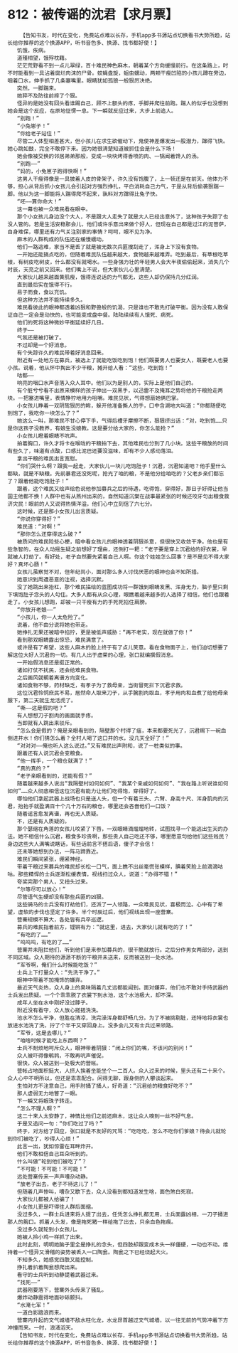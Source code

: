# 812：被传谣的沈君【求月票】
        【告知书友，时代在变化，免费站点难以长存，手机app多书源站点切换看书大势所趋，站长给你推荐的这个换源APP，听书音色多、换源、找书都好使！】
       饥饿，疾病。
       道殣相望，饿殍枕藉。
       茫茫荒野看不到一点儿翠绿，百十难民神色麻木，朝着某个方向缓慢前行。在这条路上，时不时能看到一具沾着腐烂肉沫的尸骨。蚊蝇盘旋，蛆虫蠕动，两颊干瘦凹陷的小孩儿蹲在旁边，咽着口水，伸手抓了几条塞嘴里。眼睛犹如孤狼一般狠厉决绝。
       突然，一脚踹来。
       她猝不及防往前摔了个狠。
       怪异的是她没有回头看谁踢自己，顾不上额头的疼，手脚并爬往前跑。踹人的似乎也没想到她会是这个反应，在原地怔愣一息。下一瞬就反应过来，大步上前追人。
       “别跑！”
       “小兔崽子！”
       “你给老子站住！”
       尽管二人体型相差甚大，但小孩儿在求生欲催动下，鬼使神差爆发出一股潜力，蹿得飞快。她心跳如鼓，完全不敢停下来。因为她很清楚知道被抓住会是什么下场！
       她会像被交换的邻居弟弟那般，变成一块块烤得香喷的肉、一锅闻着馋人的汤。
       “别跑——”
       “妈的，小兔崽子跑得快啊！”
       这男人干瘦得像是一具披着人皮的骨架子，许久没有饱腹了，上一顿还是在前天。他体力不够，担心从背后抓小女孩儿会引起对方强烈挣扎，平白消耗自己力气，于是从背后偷袭狠踹一脚。他以为这一脚能将人踹得爬不起来，孰料对方蹿得比兔子快。
       “呸——算你命大！”
       这一幕也被一众难民看在眼中。
       那个小女孩儿身边没个大人，不是跟大人走失了就是大人已经出意外了，这种孩子失踪了也没人管的。若是生活安稳那会儿，他们或许乐意出来做个好人，但现在自己都是过江的泥菩萨，自身难保，哪里还有力气关注别家的事情？呵呵，眼不见为净。
       麻木的人群构成的队伍还在缓慢蠕动。
       他们一路逃难，家当不是丢了就是被无数次兵匪搜刮走了，浑身上下没有食物。
       一开始还能搞点吃的，但随着难民队伍越来越大，食物越来越难弄。吃到最后，有草根吃草根，有树皮吃树皮，什么都没有就喝水。一些身强力壮的年轻男人会大半夜偷偷起来，消失几个时辰，天亮之前又回来。他们嘴上不说，但大家伙儿心里清楚。
       大家伙儿越来越面黄肌瘦，饿得连说话的力气都无，这些人却仍保持几分红润。
       直到最后实在饿得不行。
       易子而食，食以充饥。
       但这种方法并不能持续多久。
       难民看彼此的眼神都透着凶狠和野兽般的饥渴，只是谁也不敢先打破平衡。因为没有人敢保证自己一定会是动快的，也可能变成盘中餐。陆陆续续有人饿死、病死。
       他们的死将这种微妙平衡延续好几日。
       终于——
       气氛还是被打破了。
       不过却是一个好消息。
       有个失踪许久的难民带着好消息回来。
       附近有一处地方在募兵，被选上了就能吃饭吃到饱！他们既要男人也要女人，既要老人也要小孩。说着，他从怀中掏出不少干粮，摊开给人看：“这些，吃到饱！”
       咕都——
       响亮的咽口水声音落入众人耳中。他们以为是别人的，实际上是他们自己的。
       有个脏兮兮看不出原来模样的孩子伸出一双黑手，以迅雷不及掩耳之势将他的干粮抢走两块。一把塞进嘴里，表情狰狞地用力咀嚼。难民见状，气得想扇她俩巴掌。
       小女孩儿睁着一双阴鸷狠厉的眸，躲开他准备撕人的手，口中含湖地大叫道：“你都随便吃到饱了，我吃你一块怎么了？”
       她这么一叫，那难民不甘心停下手，气得后槽牙摩擦不断，狠狠挤出话：“对，吃到饱……只是你这孩子没教养，有娘生没娘教。这是要分给大家的，你怎么能抢？”
       小女孩儿瞪着眼睛不吭声。
       拍着胸口，许久才将卡在喉咙的干粮拍下去，其他难民也分到了几小块。这些干粮放的时间有些久了，味道有点酸，口感比泥巴还要没滋味，却有不少人感动落泪。
       拿出干粮的难民出言宽慰。
       “你们哭什么啊？跟我一起走，大家伙儿一块儿吃饱肚子！沉君，沉君知道吧？他手里什么都缺，就是不缺粮。先前暴君还没死呢，抢光了咱的粮，不是他分给咱吃的？父老乡亲们都忘了？跟着他能吃饱肚子！”
       跟着，这个难民又绘声绘色说他参加募兵之后的待遇，吃得饱，穿得好，那日子好得让他当国主他都不换！人群中也有从燕州出来的，自然知道沉棠在战事最紧张的时候还咬牙匀出粮食救济灾民！眼前的人又说得热情洋溢，他们心中立刻信了六七分。
       这时候，还是那小女孩儿出言质疑。
       “你说你穿得好？”
       难民道：“对啊！”
       “那你怎么还穿得这么破？”
       被质问的难民险些心梗，暗中看女孩儿的眼神透着阴狠杀意，但很快又收敛干净。他也是有些急智的，在众人动摇生疑之前想好了理由，还倒打一耙：“老子要是穿上沉君给的好衣裳，早就被人打劫了。有好处，老子自然要先紧着自己人啊。你这个娃娃怎么回事？是不是见不得大家好？真坏心肠！”
       女孩儿虽察觉不对，但年纪尚小，面对那么多人讨伐厌恶的眼神也会不知所措。
       她意识到周遭恶意的注视，选择沉默。
       没了她跳出来抬杠，那个难民描绘的蓝图成功将一群饿到眼睛发黑、浑身无力，脑子里只剩下填饱肚子念头的人勾住。大多人都有从众心理，眼瞧着越来越多的人选择了相信，他们也跟着走了。小女孩儿想跑，却被一只干瘦有力的手死死掐住肩膀。
       “你放开老娘——”
       “小孩儿，你一人太危险了。”
       说着，他不由分说将她也带走。
       她挣扎无果还被暗中掐拧，更是被低声威胁：“再不老实，现在就做了你！”
       看到那双眼睛露出惊恐，难民满意了。
       或许是有了希望，这些人麻木的脸上终于有了点儿笑意。看在食物面子上，他们迫切想要了解这位大好人沉君的一切。有几人出于虚荣的心理，张口就编撰假消息。
       一开始假消息还是挺正常的。
       诸如打仗不扰民，还会给难民食物。
       之后画风就朝着离谱方向变化。
       诸如食物不够，药材缺乏，有孝子为了救母亲，当街冒死拦下沉君求救。
       这位沉君怜悯庶民不易，居然命人取来刀子，从手腕割肉取血，孝子用肉和血煮了给他母亲服下，第二天就生龙活虎了。
       “嘶——这是假的吧？”
       有人想想刀子割肉的画面就手疼。
       当即就有人跳出来驳斥。
       “怎么会是假的？俺是亲眼看到的，隔壁那个村得了瘟，本来都要死光了，沉君赐下一碗血倒进井水！你们猜怎么着？全村人喝了这口井的水，没几天全好了！”
       “对对对——俺也听人这么说过。”又有难民出声附和，说了一桩类似的事。
       跟着还有人说沉君会变粮食。
       “他一挥手，一个粮仓就满了！”
       “真的真的？”
       “老子亲眼看到的，还能有假？”
       随着越来越多人说出“我隔壁村如何如何”、“我某个亲戚如何如何”、“我在路上听说谁如何如何”……众人彻底相信这位沉君有能力让他们吃得饱，穿得好了。
       哪怕他们拿起武器上战场也只是送人头，但一个有着三头、六臂、身高十尺、浑身肌肉的沉君，抬抬手就盈满百十个几十万石的粮仓，哪里还会吝啬他们一口饭？
       随着谣言愈发离谱，再也无人质疑。
       不，还是有人质疑的。
       那个瑟缩在角落的女孩儿咬紧了下唇，一双眼睛滴熘熘地转，试图找寻一个能逃出生天的办法。她不相信什么沉君，粮食多珍贵啊，那些贵人自己吃还不够，哪里愿意匀给他们这些贱民？身边这些大人满嘴说瞎话，有些话前言不搭后语，傻子才会信！
       还未等她想到办法，一阵马蹄靠近。
       难民们瞬间紧张，绷紧神经。
       带着干粮过来募兵的难民却长松一口气，面上瞧不出丝毫慌张模样，腆着笑脸上前滴滴咕咕。那些精悍的士兵逐渐松缓表情，视线扫过众人，说道：“办得不错！”
       夸奖完那个男人，又扭头过来。
       “尔等尽可以放心！”
       尽管语气生硬却没有那些兵匪的凶狠。
       这些骑马的士兵没有打劫他们，还派了一人领路，一众难民见状，喜极而泣。心中有了希望，虚软的步伐也坚定了许多。半个时辰过后，他们视线出现一座营寨。
       营寨规模不算大，各处皆有兵卒巡逻。
       募兵的难民指着前方，铿锵有力：“就这里，进去，大家伙儿就有吃的了！”
       “有吃的了……”
       “呜呜呜，有吃的了……”
       营寨并未阻拦他们，听到他们是来参加募兵的，很干脆就放行。之后分作男女两部分，送到不同区域。众人期待的源源不断的干粮并未送来，反而被送到一处水池。
       “军爷啊，俺们什么时候能吃饭？”
       士兵上下打量众人：“先洗干净了。”
       眼神中带着不加掩饰的嫌弃。
       最近天气炎热，众人身上的臭味隔着几丈远都能闻到。面对嫌弃，他们也不敢对手持武器的士兵发出质疑。一个个乖乖脱了衣裳下到水池，这个水池极大，却不深。
       成年人坐在水中刚好没过脖子。
       附近没有看守，众人放心搓搓洗洗。
       池水不怎么干净，但胜在清凉，洗完澡浑身都舒畅几分。为了不被挑剔脏，还特地将衣裳也放进水池洗了洗，拧了个半干又穿回身上。没多会儿又有士兵过来领路。
       “军爷，这是去哪儿？”
       “咱啥时候才能吃上东西啊？”
       士兵不耐烦地呵斥众人，眼神带着阴狠：“闭上你们的嘴，不该问的别问！”
       众人被吓得像鹌鹑，不敢再吭声催促。
       很快，众人被送到一处极大的营帐。
       营帐占地面积挺大，人挤人挨着坐能坐个一二百人。众人过来的时候，里头还有二十来个。众人心中不明所以，但还是乖乖配合。闲得无聊，跟身侧的人攀谈起来。
       生怕对方不注意自己，用手肘捅了捅人，好奇道：“沉君给的粮食好吃不？”
       那人虚弱无力地瞥了一眼。
       下一瞬又将眼珠子转走。
       “怎么不理人啊？”
       这二十来人太安静了，神情比他们之前还麻木，这让众人嗅到一丝不好气息。
       于是又追问一句：“你们吃过了吗？”
       终于，对方给了回应，张口就是不友好的咒骂：“吃吃吃，怎么不吃你们爹娘？待会儿就轮到你们被吃了，吵得人心烦！”
       此言一出，犹如惊雷在耳畔炸开。
       他们不敢相信自己耳朵听到的。
       什么叫做“轮到他们被吃了”？
       “不可能！不可能！不可能！”
       远处营寨传来一声声嘈杂动静。
       “放老子出去，老子不待这儿了！”
       但随着几声惨叫，嘈杂又歇下去，众人没看到都知道发生啥，面色煞白死寂。
       大家伙儿都被人给骗了！
       小女孩儿更是吓得往人群后面缩。
       没过多久，一群士兵进来将人提了出去，任凭怎么挣扎都无用，士兵面露凶相，一刀子捅进那人的胸口。抓着人头发，像是拖死猪一样给拖了出去，只余血色拖痕。
       没过多久就轮到小女孩儿。
       她被人拎小鸡一样抓了出来。
       此时此刻，明明她脑子里全是挣扎的念头，但四肢却跟变成木头一样僵硬，一动也不动。维持着一个怪异又滑稽的姿势被丢入一口陶瓮。陶瓮之下已经烧起大火。
       不知多久，她感觉四肢又能控制。
       挣扎着扒着陶瓮想爬出来。
       看守的士兵听到动静提着武器过来。
       “找死——”
       武器刚要落下，营寨外头传来了骚乱。
       爆炸动静震得地面砂砾颤抖。
       “水淹七军！”
       一道白影踏浪而来。
       营寨内升起的文气城墙不敌水柱化龙，水龙昂首越过文气城墙，以一往无前的气势冲着下方冲撞而来。一时，浪涌滔天。
       【告知书友，时代在变化，免费站点难以长存，手机app多书源站点切换看书大势所趋，站长给你推荐的这个换源APP，听书音色多、换源、找书都好使！】
